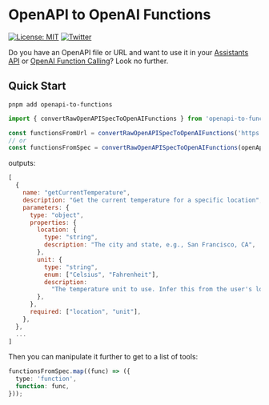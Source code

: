 # OpenAPI to OpenAI Functions

[![License: MIT](https://img.shields.io/badge/License-MIT-yellow.svg)](https://opensource.org/licenses/MIT) [![Twitter](https://img.shields.io/twitter/url/https/twitter.com/langchainai.svg?style=social&label=Follow%20%40Rafal)](https://twitter.com/rafal_makes)

Do you have an OpenAPI file or URL and want to use it in your [Assistants API](https://platform.openai.com/docs/assistants/tools/function-calling/quickstart?lang=node.js) or [OpenAI Function Calling](https://platform.openai.com/docs/guides/function-calling)? Look no further.

## Quick Start

`pnpm add openapi-to-functions`

```typescript
import { convertRawOpenAPISpecToOpenAIFunctions } from 'openapi-to-functions';

const functionsFromUrl = convertRawOpenAPISpecToOpenAIFunctions('https://url.com/openapi.yml');
// or
const functionsFromSpec = convertRawOpenAPISpecToOpenAIFunctions(openApiSpecString);
```

outputs:

```js
[
  {
    name: "getCurrentTemperature",
    description: "Get the current temperature for a specific location",
    parameters: {
      type: "object",
      properties: {
        location: {
          type: "string",
          description: "The city and state, e.g., San Francisco, CA",
        },
        unit: {
          type: "string",
          enum: ["Celsius", "Fahrenheit"],
          description:
            "The temperature unit to use. Infer this from the user's location.",
        },
      },
      required: ["location", "unit"],
    },
  },
  ...
]
```

Then you can manipulate it further to get to a list of tools:

```typescript
functionsFromSpec.map((func) => ({
  type: 'function',
  function: func,
}));
```
